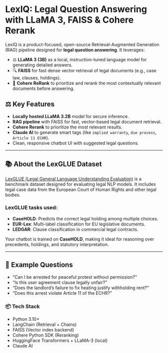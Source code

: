 # LexIQ: Legal Question Answering with LLaMA 3, FAISS & Cohere Rerank

LexIQ is a product-focused, open-source Retrieval-Augmented Generation (RAG) pipeline designed for **legal question answering**. It leverages:

- ⚖️ **LLaMA 3 (3B)** as a local, instruction-tuned language model for generating detailed answers.
- 🔍 **FAISS** for fast dense vector retrieval of legal documents (e.g., case law, clauses, holdings).
- 🧠 **Cohere ReRank** to prioritize and rerank the most contextually relevant documents before answering.

## ⚖️ Key Features

- **Locally hosted LLaMA 3.2B** model for secure inference.
- **RAG pipeline** with FAISS for fast, vector-based legal document retrieval.
- **Cohere Rerank** to prioritize the most relevant results.
- **Claude AI** to generate smart tags (like `implied warranty`, `due process`, `Article 11 ECHR`).
- Clean, responsive chatbot UI with suggested legal questions.

---

## 📚 About the LexGLUE Dataset

[LexGLUE (Legal General Language Understanding Evaluation)](https://huggingface.co/datasets/coastalcph/lex_glue) is a benchmark dataset designed for evaluating legal NLP models. It includes legal case data from the European Court of Human Rights and other legal bodies.

### LexGLUE tasks used:

- **CaseHOLD**: Predicts the correct legal holding among multiple choices.
- **EUR-Lex**: Multi-label classification for EU legislative documents.
- **LEDGAR**: Clause classification in commercial legal contracts.

Your chatbot is trained on **CaseHOLD**, making it ideal for reasoning over precedents, holdings, and statutory interpretation.

---

## 🚀 Example Questions

- “Can I be arrested for peaceful protest without permission?”
- “Is this user agreement clause legally unfair?”
- “Does the landlord’s failure to fix heating justify withholding rent?”
- “Does this arrest violate Article 11 of the ECHR?”

### 📦 Tech Stack

- Python 3.10+
- LangChain (Retrieval + Chains)
- FAISS (Vector index backend)
- Cohere Python SDK (Reranking)
- HuggingFace Transformers + LLaMA-3 (local)
- Claude AI

